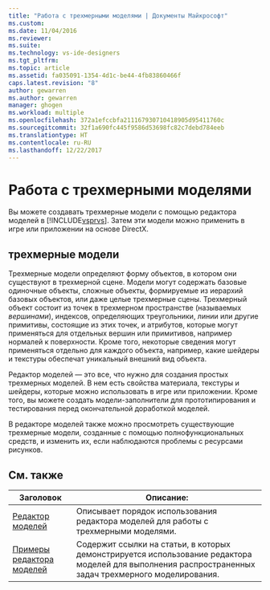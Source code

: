 ```yaml
---
title: "Работа с трехмерными моделями | Документы Майкрософт"
ms.custom: 
ms.date: 11/04/2016
ms.reviewer: 
ms.suite: 
ms.technology: vs-ide-designers
ms.tgt_pltfrm: 
ms.topic: article
ms.assetid: fa035091-1354-4d1c-be44-4fb83860466f
caps.latest.revision: "8"
author: gewarren
ms.author: gewarren
manager: ghogen
ms.workload: multiple
ms.openlocfilehash: 372a1efccbfa211167930710418905d95411760c
ms.sourcegitcommit: 32f1a690fc445f9586d53698fc82c7debd784eeb
ms.translationtype: HT
ms.contentlocale: ru-RU
ms.lasthandoff: 12/22/2017
---
```

# <a name="working-with-3-d-models"></a>Работа с трехмерными моделями
Вы можете создавать трехмерные модели с помощью редактора моделей в [!INCLUDE[vsprvs](../code-quality/includes/vsprvs_md.md)]. Затем эти модели можно применить в игре или приложении на основе DirectX.  
  
## <a name="3-d-models"></a>трехмерные модели  
 Трехмерные модели определяют форму объектов, в котором они существуют в трехмерной сцене. Модели могут содержать базовые одиночные объекты, сложные объекты, формируемые из иерархий базовых объектов, или даже целые трехмерные сцены. Трехмерный объект состоит из точек в трехмерном пространстве (называемых *вершинами*), индексов, определяющих треугольники, линии или другие примитивы, состоящие из этих точек, и атрибутов, которые могут применяться для отдельных вершин или примитивов, например нормалей к поверхности. Кроме того, некоторые сведения могут применяться отдельно для каждого объекта, например, какие шейдеры и текстуры обеспечат уникальный внешний вид объекта.  
  
 Редактор моделей — это все, что нужно для создания простых трехмерных моделей. В нем есть свойства материала, текстуры и шейдеры, которые можно использовать в игре или приложении. Кроме того, вы можете создать модели-заполнители для прототипирования и тестирования перед окончательной доработкой моделей.  
  
 В редакторе моделей также можно просмотреть существующие трехмерные модели, созданные с помощью полнофункциональных средств, и изменить их, если наблюдаются проблемы с ресурсами рисунков.  
  
## <a name="related-topics"></a>См. также  
  
|Заголовок|Описание:|  
|-----------|-----------------|  
|[Редактор моделей](../designers/model-editor.md)|Описывает порядок использования редактора моделей для работы с трехмерными моделями.|  
|[Примеры редактора моделей](../designers/model-editor-examples.md)|Содержит ссылки на статьи, в которых демонстрируется использование редактора моделей для выполнения распространенных задач трехмерного моделирования.|